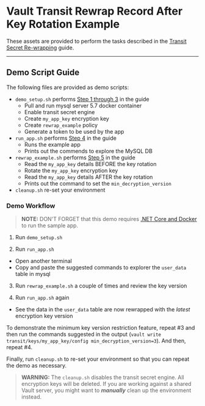 # Vault Transit Rewrap Record After Key Rotation Example

These assets are provided to perform the tasks described in the [Transit Secret Re-wrapping](https://www.vaultproject.io/guides/encryption/transit-rewrap.html) guide.

---

## Demo Script Guide

The following files are provided as demo scripts:

- `demo_setup.sh` performs [Step 1 through 3](https://www.vaultproject.io/guides/encryption/transit-rewrap.html#steps) in the guide
  * Pull and run mysql server 5.7 docker container
  * Enable transit secret engine
  * Create `my_app_key` encryption key
  * Create `rewrap_example` policy
  * Generate a token to be used by the app
- `run_app.sh` performs [Step 4](https://www.vaultproject.io/guides/encryption/transit-rewrap.html#step4) in the guide
  * Runs the example app
  * Prints out the commends to explore the MySQL DB
- `rewrap_example.sh` performs [Step 5](https://www.vaultproject.io/guides/encryption/transit-rewrap.html#step-5-rotate-the-encryption-keys) in the guide
  * Read the `my_app_key` details BEFORE the key rotation
  * Rotate the `my_app_key` encryption key
  * Read the `my_app_key` details AFTER the key rotation
  * Prints out the command to set the `min_decryption_version`
- `cleanup.sh` re-set your environment


### Demo Workflow

> **NOTE:** DON'T FORGET that this demo requires [.NET Core and Docker](https://www.vaultproject.io/guides/encryption/transit-rewrap.html#prerequisites) to run the sample app.

1. Run `demo_setup.sh`

2. Run `run_app.sh`
  - Open another terminal
  - Copy and paste the suggested commands to explorer the `user_data` table in mysql

3. Run `rewrap_example.sh` a couple of times and review the key version

4. Run `run_app.sh` again
  - See the data in the `user_data` table are now rewrapped with the _latest_ encryption key version

To demonstrate the minimum key version restriction feature, repeat #3 and then run the commands suggested in the output (`vault write transit/keys/my_app_key/config min_decryption_version=3`). And then, repeat #4.

Finally, run `cleanup.sh` to re-set your environment so that you can repeat the demo as necessary.

> **WARNING:** The `cleanup.sh` disables the transit secret engine. All encryption keys will be deleted. If you are working against a shared Vault server, you might want to ***manually*** clean up the environment instead.
